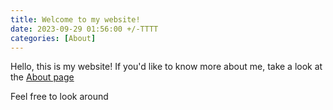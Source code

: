 ```yaml
---
title: Welcome to my website!
date: 2023-09-29 01:56:00 +/-TTTT
categories: [About]
---
```


Hello, this is my website!
If you'd like to know more about me, take a look at the [About page](/about)

Feel free to look around
